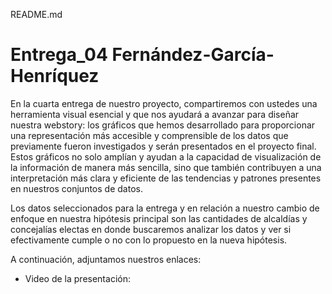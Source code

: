 README.md

# Entrega_04 Fernández-García-Henríquez

En la cuarta entrega de nuestro proyecto,  compartiremos con ustedes una herramienta visual esencial y que nos ayudará a avanzar para diseñar nuestra webstory: los gráficos que hemos desarrollado para proporcionar una representación más accesible y comprensible de los datos que previamente fueron investigados y serán presentados en el proyecto final. Estos gráficos no solo amplían y ayudan a  la capacidad de visualización de la información de manera más sencilla, sino que también contribuyen a una interpretación más clara y eficiente de las tendencias y patrones presentes en nuestros conjuntos de datos.

Los datos seleccionados para la entrega y en relación a nuestro cambio de enfoque en nuestra hipótesis principal son las cantidades de alcaldías y concejalías electas en donde buscaremos analizar los datos y ver si efectivamente cumple o no con lo propuesto en la nueva hipótesis. 


A continuación, adjuntamos nuestros enlaces:

- Video de la presentación: 
